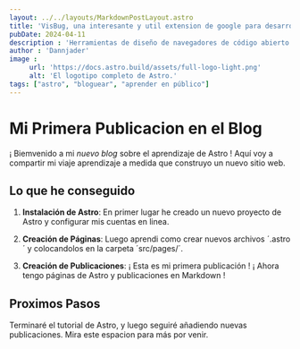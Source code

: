 ```yaml
---
layout: ../../layouts/MarkdownPostLayout.astro
title: 'VisBug, una interesante y util extension de google para desarrolldores web'
pubDate: 2024-04-11
description : 'Herramientas de diseño de navegadores de código abierto.'
author : 'Dannjader'
image :
     url: 'https://docs.astro.build/assets/full-logo-light.png'
     alt: 'El logotipo completo de Astro.'
tags: ["astro", "bloguear", "aprender en público"]
---
```

# Mi Primera Publicacion en el Blog


¡ Biemvenido a mi _nuevo blog_ sobre el aprendizaje de Astro ! Aquí voy a compartir mi viaje aprendizaje a medida que construyo un nuevo sitio web.

## Lo que he conseguido

1. **Instalación de Astro**: En primer lugar he creado un nuevo proyecto de Astro y configurar mis cuentas en linea.

2. **Creación de Páginas**: Luego aprendi como crear nuevos archivos ´.astro´ y colocandolos en la carpeta ´src/pages/´.

3. **Creación de Publicaciones**: ¡ Esta es mi primera publicación ! ¡ Ahora tengo páginas de Astro y publicaciones en Markdown !

## Proximos Pasos

Terminaré el tutorial de Astro, y luego seguiré añadiendo nuevas publicaciones. Mira este espacion para más por venir.